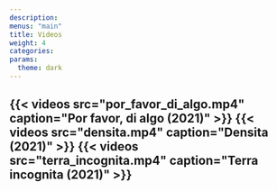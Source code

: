 ```yaml
---
description:
menus: "main"
title: Videos
weight: 4
categories:
params:
  theme: dark
---
```

{{< videos src="por_favor_di_algo.mp4" caption="Por favor, di algo (2021)" >}}
{{< videos src="densita.mp4" caption="Densita (2021)" >}}
{{< videos src="terra_incognita.mp4" caption="Terra incognita (2021)" >}}
---
